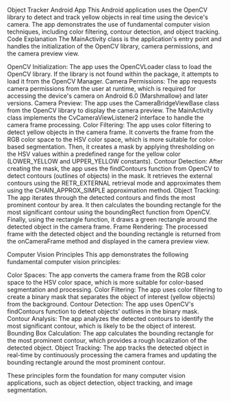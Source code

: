 Object Tracker Android App
This Android application uses the OpenCV library to detect and track yellow objects in real time using the device's camera. The app demonstrates the use of fundamental computer vision techniques, including color filtering, contour detection, and object tracking.
Code Explanation
The MainActivity class is the application's entry point and handles the initialization of the OpenCV library, camera permissions, and the camera preview view.

OpenCV Initialization: The app uses the OpenCVLoader class to load the OpenCV library. If the library is not found within the package, it attempts to load it from the OpenCV Manager.
Camera Permissions: The app requests camera permissions from the user at runtime, which is required for accessing the device's camera on Android 6.0 (Marshmallow) and later versions.
Camera Preview: The app uses the CameraBridgeViewBase class from the OpenCV library to display the camera preview. The MainActivity class implements the CvCameraViewListener2 interface to handle the camera frame processing.
Color Filtering: The app uses color filtering to detect yellow objects in the camera frame. It converts the frame from the RGB color space to the HSV color space, which is more suitable for color-based segmentation. Then, it creates a mask by applying thresholding on the HSV values within a predefined range for the yellow color (LOWER_YELLOW and UPPER_YELLOW constants).
Contour Detection: After creating the mask, the app uses the findContours function from OpenCV to detect contours (outlines of objects) in the mask. It retrieves the external contours using the RETR_EXTERNAL retrieval mode and approximates them using the CHAIN_APPROX_SIMPLE approximation method.
Object Tracking: The app iterates through the detected contours and finds the most prominent contour by area. It then calculates the bounding rectangle for the most significant contour using the boundingRect function from OpenCV. Finally, using the rectangle function, it draws a green rectangle around the detected object in the camera frame.
Frame Rendering: The processed frame with the detected object and the bounding rectangle is returned from the onCameraFrame method and displayed in the camera preview view.

Computer Vision Principles
This app demonstrates the following fundamental computer vision principles:

Color Spaces: The app converts the camera frame from the RGB color space to the HSV color space, which is more suitable for color-based segmentation and processing.
Color Filtering: The app uses color filtering to create a binary mask that separates the object of interest (yellow objects) from the background.
Contour Detection: The app uses OpenCV's findContours function to detect objects' outlines in the binary mask.
Contour Analysis: The app analyzes the detected contours to identify the most significant contour, which is likely to be the object of interest.
Bounding Box Calculation: The app calculates the bounding rectangle for the most prominent contour, which provides a rough localization of the detected object.
Object Tracking: The app tracks the detected object in real-time by continuously processing the camera frames and updating the bounding rectangle around the most prominent contour.

These principles form the foundation for many computer vision applications, such as object detection, object tracking, and image segmentation.
